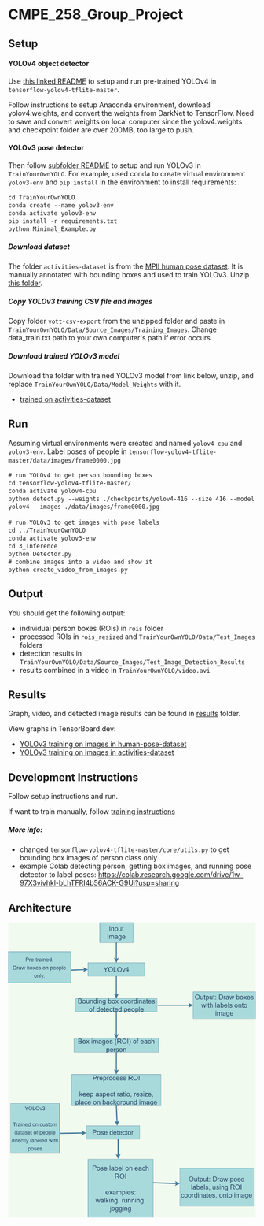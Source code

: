 # CMPE_258_Group_Project

## Setup
#### YOLOv4 object detector
Use [this linked README](https://github.com/hualili/opencv/blob/master/deep-learning-2020S/20-2021S-7c-%23README-yolo4-v2-yy-hl-2021-4-5%20(copy).txt) to setup and run pre-trained YOLOv4 in `tensorflow-yolov4-tflite-master`.

Follow instructions to setup Anaconda environment, 
download yolov4.weights, 
and convert the weights from DarkNet to TensorFlow.
Need to save and convert weights on local computer since the yolov4.weights and checkpoint folder are over 200MB, too large to push. 

#### YOLOv3 pose detector
Then follow [subfolder README](TrainYourOwnYOLO) to setup and run YOLOv3 in `TrainYourOwnYOLO`.
For example, used conda to create virtual environment `yolov3-env` and `pip install` in the environment to install requirements:
```
cd TrainYourOwnYOLO
conda create --name yolov3-env
conda activate yolov3-env
pip install -r requirements.txt
python Minimal_Example.py
```
##### Download dataset
The folder `activities-dataset` is from the [MPII human pose dataset](http://human-pose.mpi-inf.mpg.de/#overview). 
It is manually annotated with bounding boxes and used to train YOLOv3. 
Unzip [this folder](https://drive.google.com/file/d/17bsXYzBf6PhBrvgWAe0m-vhhBApgE8ys/view?usp=sharing).

##### Copy YOLOv3 training CSV file and images
Copy folder `vott-csv-export` from the unzipped folder and paste in `TrainYourOwnYOLO/Data/Source_Images/Training_Images`.
Change data_train.txt path to your own computer's path if error occurs.

##### Download trained YOLOv3 model
Download the folder with trained YOLOv3 model from link below, unzip, and replace `TrainYourOwnYOLO/Data/Model_Weights` with it.
- [trained on activities-dataset](https://drive.google.com/file/d/1ABMsxLCVtqVHHdSw3DS-SUrR25YIc-dG/view?usp=sharing)

## Run
Assuming virtual environments were created and named `yolov4-cpu` and `yolov3-env`.
Label poses of people in `tensorflow-yolov4-tflite-master/data/images/frame0000.jpg`
```
# run YOLOv4 to get person bounding boxes
cd tensorflow-yolov4-tflite-master/
conda activate yolov4-cpu
python detect.py --weights ./checkpoints/yolov4-416 --size 416 --model yolov4 --images ./data/images/frame0000.jpg

# run YOLOv3 to get images with pose labels
cd ../TrainYourOwnYOLO
conda activate yolov3-env
cd 3_Inference
python Detector.py
# combine images into a video and show it
python create_video_from_images.py
```
## Output
You should get the following output:
- individual person boxes (ROIs) in `rois` folder
- processed ROIs in `rois_resized` and `TrainYourOwnYOLO/Data/Test_Images` folders
- detection results in `TrainYourOwnYOLO/Data/Source_Images/Test_Image_Detection_Results`
- results combined in a video in `TrainYourOwnYOLO/video.avi`

## Results
Graph, video, and detected image results can be found in [results](results) folder.

View graphs in TensorBoard.dev:
- [YOLOv3 training on images in human-pose-dataset](https://tensorboard.dev/experiment/sJyULVIYTXqtNboXkLK2Ag/)
- [YOLOv3 training on images in activities-dataset](https://tensorboard.dev/experiment/TvTwCjCJSRG90rw4c0ZYew/)

## Development Instructions
Follow setup instructions and run.

If want to train manually, follow [training instructions](yolov3-training.txt)

##### More info:
- changed `tensorflow-yolov4-tflite-master/core/utils.py` to get bounding box images of person class only
- example Colab detecting person, getting box images, and running pose detector to label poses:
https://colab.research.google.com/drive/1w-97X3vivhkl-bLhTFRI4b56ACK-G9Ui?usp=sharing

## Architecture
![architecture diagram](architecture-pedestrian-behavior-analysis.png)